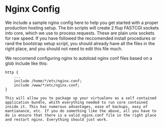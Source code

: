 # Nginx Config

We include a sample nginx config here to help you get started with a proper production hosting setup. The bin scripts will create 2 flup FASTCGI sockets into core, which we use to process requests. These are plain unix sockets for raw speed. If you have followed the reccomended install procedures or rand the bootstrap setup script, you should already have all the files in the right place, and you should not need to edit this file much. 

We reccomend configuring nginx to autoload nginx conf files based on a glob include like this:

    http {
        ...
        include /home/*/etc/nginx.conf;
        include /www/*/etc/nginx.conf;
    }

    This will allow you to package up your virtualenv as a self contained application bundle, whith everything needed to run core contained inside it. This has numerous advantages, ease of backups, easy of mantianance, etc. If you do something like the above, all you have to do is ensure that there is a valid nginx.conf file in the right place and restart nginx. Everything should just work.